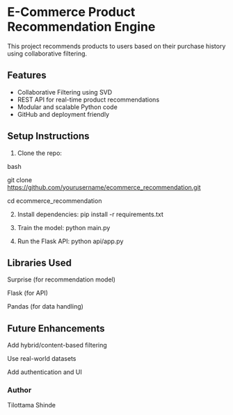 #  E-Commerce Product Recommendation Engine

This project recommends products to users based on their purchase history using collaborative filtering.

##  Features

- Collaborative Filtering using SVD
- REST API for real-time product recommendations
- Modular and scalable Python code
- GitHub and deployment friendly

##  Setup Instructions

1. Clone the repo:


bash

git clone https://github.com/yourusername/ecommerce_recommendation.git

cd ecommerce_recommendation


2. Install dependencies:
pip install -r requirements.txt

3. Train the model:
   python main.py

4. Run the Flask API:
   python api/app.py

## Libraries Used
Surprise (for recommendation model)

Flask (for API)

Pandas (for data handling)

## Future Enhancements
Add hybrid/content-based filtering

Use real-world datasets

Add authentication and UI

### Author
Tilottama Shinde
